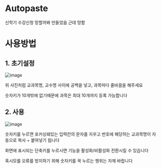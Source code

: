 # Autopaste
신학기 수강신청 망할까봐 만들었음
근데 망함

# 사용방법

## 1. 초기설정

![image](https://github.com/user-attachments/assets/4e17fd7f-0377-41d3-9f25-c5a2cf9036ca)



위 사진처럼 교과목명, 교수명 사이에 공백을 넣고, 과목마다 줄바꿈을 해주세요

숫자키가 10개밖에 없기때문에 과목은 최대 10개까지 등록 가능합니다

## 2. 사용

![image](https://github.com/user-attachments/assets/494c7fdc-9ba4-4d3d-8915-7e8b5381f78d)


숫자키를 누르면 포커싱돼있는 입력칸의 문자를 지우고 번호에 해당하는 교과목명이 자동으로 복사 + 붙여넣기 됩니다

화면에 표시되는 단축키를 누르시면 기능을 활성화/비활성화 전환시킬 수 있습니다

혹시모를 오류를 방지하기 위해 숫자키를 꾹 누르는 행위는 자제 바랍니다
